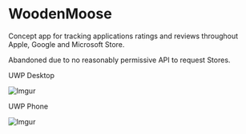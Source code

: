 # WoodenMoose
Concept app for tracking applications ratings and reviews throughout Apple, Google and Microsoft Store.

Abandoned due to no reasonably permissive API to request Stores.

UWP Desktop

![Imgur](http://i.imgur.com/hhA14pS.png)

UWP Phone

![Imgur](http://i.imgur.com/g0iMqCf.png)
